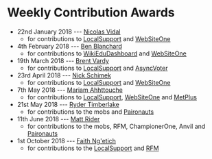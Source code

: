 # Weekly Contribution Awards

- 22nd January 2018 --- [Nicolas Vidal](https://www.agileventures.org/users/nicolas-vidal) 
    - for contributions to [LocalSupport](https://www.agileventures.org/projects/localsupport/) and [WebSiteOne](https://www.agileventures.org/projects/websiteone/)
- 4th February 2018 --- [Ben Blanchard](https://www.agileventures.org/users/ben-blanchard) 
    - for contributions to [WikiEduDashboard](https://www.agileventures.org/projects/wiki-ed-dashboard) and [WebSiteOne](https://www.agileventures.org/projects/websiteone/)
- 19th March 2018 --- [Brent Vardy](https://www.agileventures.org/users/brent-vardy) 
    - for contributions to [LocalSupport](https://www.agileventures.org/projects/localsupport/) and [AsyncVoter](https://www.agileventures.org/projects/asyncvoter/)
- 23rd April 2018 --- [Nick Schimek](https://www.agileventures.org/users/cfme00) 
    - for contributions to [LocalSupport](https://www.agileventures.org/projects/localsupport/) and [WebSiteOne](https://www.agileventures.org/projects/websiteone/)
- 7th May 2018 --- [Mariam Ahhttouche](https://www.agileventures.org/users/mariam-ahhttouche) 
    - for contributions to [LocalSupport](https://www.agileventures.org/projects/localsupport/), [WebSiteOne](https://www.agileventures.org/projects/websiteone/) and [MetPlus](https://www.agileventures.org/projects/metplus/)
- 21st May 2018 --- [Ryder Timberlake](https://www.agileventures.org/users/wrtimberlake) 
    - for contributions to the mobs and [Paironauts](https://github.com/AgileVentures/paironauts)
- 11th June 2018 --- [Matt Rider](https://www.agileventures.org/users/wrtimberlake) 
    - for contributions to the mobs, RFM, ChampionerOne, Anvil and [Paironauts](https://github.com/AgileVentures/paironauts)
- 1st October 2018 --- [Faith Ng'etich](https://www.agileventures.org/users/faith) 
    - for contributions to the [LocalSupport](https://www.agileventures.org/projects/localsupport/) and [RFM](https://www.agileventures.org/projects/rundfunk-mitbestimmen)
